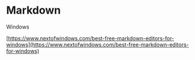 # Markdown

Windows

[https://www.nextofwindows.com/best-free-markdown-editors-for-windows](https://www.nextofwindows.com/best-free-markdown-editors-for-windows)

